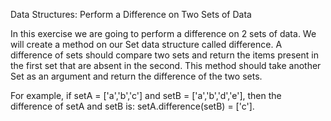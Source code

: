 Data Structures: Perform a Difference on Two Sets of Data



In this exercise we are going to perform a difference on 2 sets of data. We will create a method on our Set data structure called difference. A difference of sets should compare two sets and return the items present in the first set that are absent in the second. This method should take another Set as an argument and return the difference of the two sets.

For example, if setA = ['a','b','c'] and setB = ['a','b','d','e'], then the difference of setA and setB is: setA.difference(setB) = ['c'].
